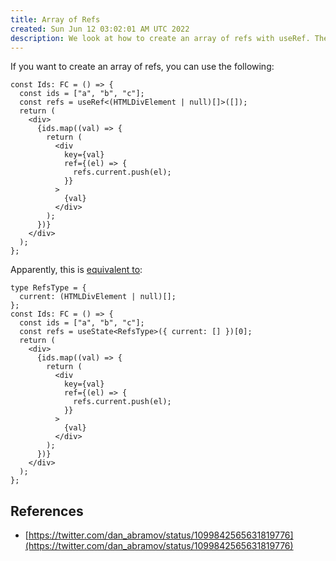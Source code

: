 ```yaml
---
title: Array of Refs
created: Sun Jun 12 03:02:01 AM UTC 2022
description: We look at how to create an array of refs with useRef. There's also a similar implementation using useState.
---
```


If you want to create an array of refs, you can use the following:

```tsx
const Ids: FC = () => {
  const ids = ["a", "b", "c"];
  const refs = useRef<(HTMLDivElement | null)[]>([]);
  return (
    <div>
      {ids.map((val) => {
        return (
          <div
            key={val}
            ref={(el) => {
              refs.current.push(el);
            }}
          >
            {val}
          </div>
        );
      })}
    </div>
  );
};
```

Apparently, this is [equivalent to](https://twitter.com/dan_abramov/status/1099842565631819776):

```tsx
type RefsType = {
  current: (HTMLDivElement | null)[];
};
const Ids: FC = () => {
  const ids = ["a", "b", "c"];
  const refs = useState<RefsType>({ current: [] })[0];
  return (
    <div>
      {ids.map((val) => {
        return (
          <div
            key={val}
            ref={(el) => {
              refs.current.push(el);
            }}
          >
            {val}
          </div>
        );
      })}
    </div>
  );
};
```

## References

- [https://twitter.com/dan_abramov/status/1099842565631819776](https://twitter.com/dan_abramov/status/1099842565631819776)
